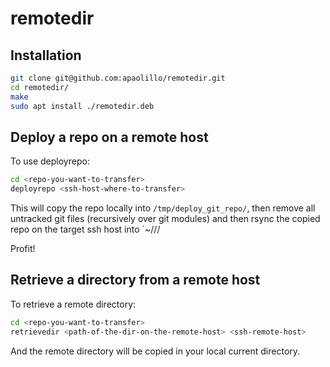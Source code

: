 # remotedir

## Installation

```bash
git clone git@github.com:apaolillo/remotedir.git
cd remotedir/
make
sudo apt install ./remotedir.deb
```


## Deploy a repo on a remote host

To use deployrepo:

```bash
cd <repo-you-want-to-transfer>
deployrepo <ssh-host-where-to-transfer>
```

This will copy the repo locally into `/tmp/deploy_git_repo/`,
then remove all untracked git files (recursively over git modules)
and then rsync the copied repo on the target ssh host into
`~/<your-local-username>/<name-of-the-repo>/

Profit!


## Retrieve a directory from a remote host

To retrieve a remote directory:

```bash
cd <repo-you-want-to-transfer>
retrievedir <path-of-the-dir-on-the-remote-host> <ssh-remote-host>
```

And the remote directory will be copied in your local current
directory.
